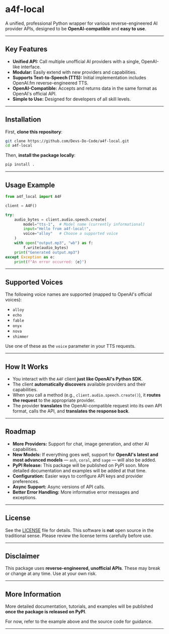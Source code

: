 # a4f-local

A unified, professional Python wrapper for various reverse-engineered AI provider APIs, designed to be **OpenAI-compatible** and **easy to use**.

---

## Key Features

- **Unified API:** Call multiple unofficial AI providers with a single, OpenAI-like interface.
- **Modular:** Easily extend with new providers and capabilities.
- **Supports Text-to-Speech (TTS):** Initial implementation includes OpenAI.fm reverse-engineered TTS.
- **OpenAI-Compatible:** Accepts and returns data in the same format as OpenAI's official API.
- **Simple to Use:** Designed for developers of all skill levels.

---

## Installation

First, **clone this repository**:

```bash
git clone https://github.com/Devs-Do-Code/a4f-local.git
cd a4f-local
```

Then, **install the package locally**:

```bash
pip install .
```

---

## Usage Example

```python
from a4f_local import A4F

client = A4F()

try:
    audio_bytes = client.audio.speech.create(
        model="tts-1",  # Model name (currently informational)
        input="Hello from a4f-local!",
        voice="alloy"   # Choose a supported voice
    )
    with open("output.mp3", "wb") as f:
        f.write(audio_bytes)
    print("Generated output.mp3")
except Exception as e:
    print(f"An error occurred: {e}")
```

---

## Supported Voices

The following voice names are supported (mapped to OpenAI's official voices):

- `alloy`
- `echo`
- `fable`
- `onyx`
- `nova`
- `shimmer`

Use one of these as the `voice` parameter in your TTS requests.

---

## How It Works

- You interact with the `A4F` client **just like OpenAI's Python SDK**.
- The client **automatically discovers** available providers and their capabilities.
- When you call a method (e.g., `client.audio.speech.create()`), it **routes the request** to the appropriate provider.
- The provider **translates** the OpenAI-compatible request into its own API format, calls the API, and **translates the response back**.

---

## Roadmap

- **More Providers:** Support for chat, image generation, and other AI capabilities.
- **New Models:** If everything goes well, support for **OpenAI's latest and most advanced models** — `ash`, `coral`, and `sage` — will also be added.
- **PyPI Release:** This package will be published on PyPI soon. More detailed documentation and examples will be added at that time.
- **Configuration:** Easier ways to configure API keys and provider preferences.
- **Async Support:** Async versions of API calls.
- **Better Error Handling:** More informative error messages and exceptions.

---

## License

See the [LICENSE](LICENSE) file for details. This software is **not** open source in the traditional sense. Please review the license terms carefully before use.

---

## Disclaimer

This package uses **reverse-engineered, unofficial APIs**. These may break or change at any time. Use at your own risk.

---

## More Information

More detailed documentation, tutorials, and examples will be published **once the package is released on PyPI**.

For now, refer to the example above and the source code for guidance.

---
